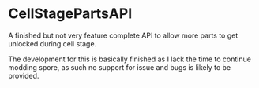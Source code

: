 # CellStagePartsAPI

A finished but not very feature complete API to allow more parts to get unlocked during cell stage.

The development for this is basically finished as I lack the time to continue modding spore, as such no support for issue and bugs is likely to be provided.
